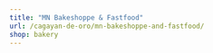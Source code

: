 ```yaml
---
title: "MN Bakeshoppe & Fastfood"
url: /cagayan-de-oro/mn-bakeshoppe-and-fastfood/
shop: bakery
---
```

